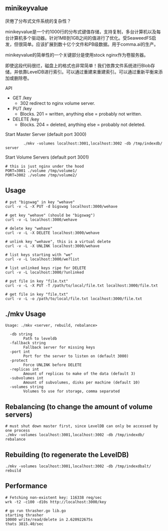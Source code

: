 ## minikeyvalue


厌倦了分布式文件系统的复杂性？

minikeyvalue是一个约1000行的分布式键值存储，支持复制，多台计算机以及每台计算机多个驱动器。针对1MB到1GB之间的值进行了优化。受SeaweedFS启发，但很简单。应该扩展到数十亿个文件和PB级数据。用于comma.ai的生产。

minikeyvalue的简单性的一个关键部分是使用stock nginx作为卷服务器。

即使这段代码很烂，磁盘上的格式也非常简单！我们依靠文件系统进行Blob存储，并依靠LevelDB进行索引。可以通过重建来重建索引。可以通过重新平衡来添加或删除卷。

API
- GET /key
    - 302 redirect to nginx volume server.
- PUT /key
    - Blocks. 201 = written, anything else = probably not written.
- DELETE /key
    - Blocks. 204 = deleted, anything else = probably not deleted.

Start Master Server (default port 3000)
```
        ./mkv -volumes localhost:3001,localhost:3002 -db /tmp/indexdb/ server
```
Start Volume Servers (default port 3001)
```
# this is just nginx under the hood
PORT=3001 ./volume /tmp/volume1/
PORT=3002 ./volume /tmp/volume2/
```
## Usage
```
# put "bigswag" in key "wehave"
curl -v -L -X PUT -d bigswag localhost:3000/wehave

# get key "wehave" (should be "bigswag")
curl -v -L localhost:3000/wehave

# delete key "wehave"
curl -v -L -X DELETE localhost:3000/wehave

# unlink key "wehave", this is a virtual delete
curl -v -L -X UNLINK localhost:3000/wehave

# list keys starting with "we"
curl -v -L localhost:3000/we?list

# list unlinked keys ripe for DELETE
curl -v -L localhost:3000/?unlinked

# put file in key "file.txt"
curl -v -L -X PUT -T /path/to/local/file.txt localhost:3000/file.txt

# get file in key "file.txt"
curl -v -L -o /path/to/local/file.txt localhost:3000/file.txt
```
## ./mkv Usage
```
Usage: ./mkv <server, rebuild, rebalance>

  -db string
        Path to leveldb
  -fallback string
        Fallback server for missing keys
  -port int
        Port for the server to listen on (default 3000)
  -protect
        Force UNLINK before DELETE
  -replicas int
        Amount of replicas to make of the data (default 3)
  -subvolumes int
        Amount of subvolumes, disks per machine (default 10)
  -volumes string
        Volumes to use for storage, comma separated
```
## Rebalancing (to change the amount of volume servers)
```
# must shut down master first, since LevelDB can only be accessed by one process
./mkv -volumes localhost:3001,localhost:3002 -db /tmp/indexdb/ rebalance
```
## Rebuilding (to regenerate the LevelDB)
```
./mkv -volumes localhost:3001,localhost:3002 -db /tmp/indexdbalt/ rebuild
```
## Performance
```
# Fetching non-existent key: 116338 req/sec
wrk -t2 -c100 -d10s http://localhost:3000/key

# go run thrasher.go lib.go
starting thrasher
10000 write/read/delete in 2.620922675s
thats 3815.40/sec
```